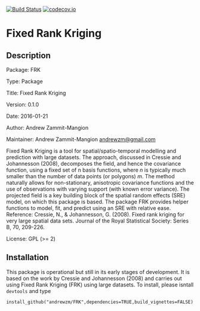 [![Build Status](https://travis-ci.org/andrewzm/FRK.svg)](https://travis-ci.org/andrewzm/FRK)
[![codecov.io](http://codecov.io/github/andrewzm/FRK/coverage.svg?branch=master)](http://codecov.io/github/andrewzm/FRK?branch=master)


Fixed Rank Kriging
================


Description
------------

Package: FRK

Type: Package

Title: Fixed Rank Kriging

Version: 0.1.0

Date: 2016-01-21

Author: Andrew Zammit-Mangion

Maintainer: Andrew Zammit-Mangion <andrewzm@gmail.com>

Fixed Rank Kriging is a tool for spatial/spatio-temporal modelling and prediction with large datasets. The approach, discussed in Cressie and Johannesson (2008), decomposes the field, and hence the covariance function, using a fixed set of n basis functions, where *n* is typically much smaller than the number of data points (or polygons) *m*. The method naturally allows for non-stationary, anisotropic covariance functions and the use of observations with varying support (with known error variance). The projected field is a key building block of the spatial random effects (SRE) model, on which this package is based. The package FRK provides  helper functions to model, fit, and predict using an SRE with relative ease. Reference: Cressie, N., & Johannesson, G. (2008). Fixed rank kriging for very large spatial data sets. Journal of the Royal Statistical Society: Series B, 70, 209-226.


License: GPL (>= 2)

Installation 
------------

This package is operational but still in its early stages of development. It is based on the work by Cressie and Johannesson (2008) and carries out using Fixed Rank Kriging (FRK) using large datasets. To install, please isntall `devtools` and type

    install_github("andrewzm/FRK",dependencies=TRUE,build_vignettes=FALSE)


